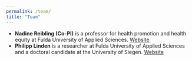 ```yaml
---
permalink: /team/
title: "Team"
---
```


* **Nadine Reibling (Co-PI)** is a professor for health promotion and health equity at Fulda University of Applied Sciences. [Website](https://www.hs-fulda.de/gesundheitswissenschaften/ueber-uns/professuren/details/person/prof-dr-nadine-reibling-3263/contactBox)
* **Philipp Linden** is a researcher at Fulda University of Applied Sciences and a doctoral candidate at the University of Siegen. [Website](https://www.hs-fulda.de/gesundheitswissenschaften/ueber-uns/mitarbeitende/details/person/philipp-linden-3299/contactBox)
